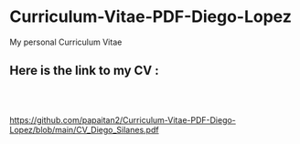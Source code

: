 # Curriculum-Vitae-PDF-Diego-Lopez
My personal Curriculum Vitae
## Here is the link to my CV :

<br>
<br>


https://github.com/papaitan2/Curriculum-Vitae-PDF-Diego-Lopez/blob/main/CV_Diego_Silanes.pdf


<br>
<br>



